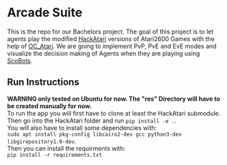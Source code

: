 # Arcade Suite
This is the repo for our Bachelors project.
The goal of this project is to let agents play the modified [HackAtari](https://github.com/k4ntz/HackAtari) versions of Atari2600 
Games with the help of [OC_Atari](https://github.com/k4ntz/OC_Atari). We are going to implement PvP, PvE and EvE modes and visualize the decision making of Agents when they are playing using [ScoBots](https://github.com/k4ntz/SCoBots).

## Run Instructions
**WARNING only tested on Ubuntu for now. The "res" Directory will have to be created manually for now.** <br>
To run the app you will first have to clone at least the HackAtari submodule.
Then go into the HackAtari folder and run ```pip install -e .```. <br>
You will also have to install some dependencies with: <br>
```sudo apt install pkg-config libcairo2-dev gcc python3-dev libgirepository1.0-dev```. <br>
Then you can install the requirments with: <br>
```pip install -r requirements.txt``` <br>
